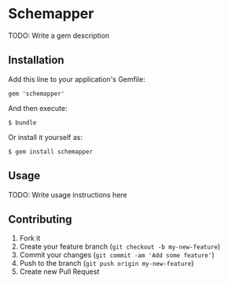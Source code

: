 # Schemapper

TODO: Write a gem description

## Installation

Add this line to your application's Gemfile:

    gem 'schemapper'

And then execute:

    $ bundle

Or install it yourself as:

    $ gem install schemapper

## Usage

TODO: Write usage instructions here

## Contributing

1. Fork it
2. Create your feature branch (`git checkout -b my-new-feature`)
3. Commit your changes (`git commit -am 'Add some feature'`)
4. Push to the branch (`git push origin my-new-feature`)
5. Create new Pull Request
